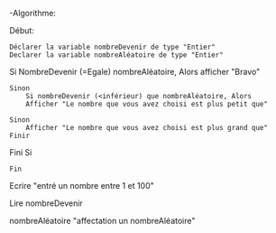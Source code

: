 -Algorithme:

Début:
<!-- Déclaration de variable -->
	Déclarer la variable nombreDevenir de type "Entier"
	Declarer la variable nombreAléatoire de type "Entier" 

<!-- Traitement -->
Si NombreDevenir (=Egale) nombreAléatoire, Alors
	afficher "Bravo"

    Sinon 
        Si nombreDevenir (<inférieur) que nombreAléatoire, Alors
		Afficher "Le nombre que vous avez choisi est plus petit que"
	
	Sinon 
		Afficher "Le nombre que vous avez choisi est plus grand que"
	Finir

Fini Si 

	Fin 

<!-- Entrer -->
Ecrire "entré un nombre entre 1 et 100"

Lire nombreDevenir

nombreAléatoire "affectation un nombreAléatoire" 